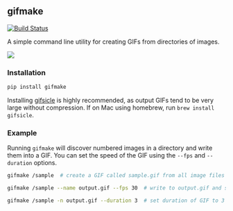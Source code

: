## gifmake

[![Build Status](https://travis-ci.org/ericchang00/gifmake.svg?branch=master)](https://travis-ci.org/ericchang00/gifmake)

A simple command line utility for creating GIFs from directories of images.


![](https://github.com/ericchang00/gifmake/raw/master/img/demo.gif)

### Installation

```bash
pip install gifmake
```

Installing [gifsicle](https://www.lcdf.org/gifsicle/) is highly recommended, as output GIFs tend to be very large without compression. If on Mac using homebrew, run `brew install gifsicle`.

### Example

Running `gifmake` will discover numbered images in a directory and write them into a GIF. You can set the speed of the GIF using the `--fps` and `--duration` options.

```bash
gifmake /sample  # create a GIF called sample.gif from all image files in /sample

gifmake /sample --name output.gif --fps 30  # write to output.gif and stitch images at 30fps

gifmake /sample -n output.gif --duration 3  # set duration of GIF to 3 seconds
```
